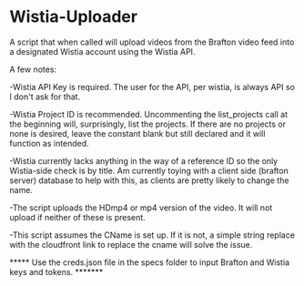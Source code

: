 Wistia-Uploader
===============

A script that when called will upload videos from the Brafton video feed into a designated Wistia account using the Wistia API.

A few notes:

-Wistia API Key is required.  The user for the API, per wistia, is always API so I don't ask for that.

-Wistia Project ID is recommended.  Uncommenting the list_projects call at the beginning will, surprisingly, list the projects.  If there are no projects or none is desired, leave the constant blank but still declared and it will function as intended. 

-Wistia currently lacks anything in the way of a reference ID so the only Wistia-side check is by title.  Am currently toying with a client side (brafton server) database to help with this, as clients are pretty likely to change the name.

-The script uploads the HDmp4 or mp4 version of the video.  It will not upload if neither of these is present.

-This script assumes the CName is set up.  If it is not, a simple string replace with the cloudfront link to replace the cname will solve the issue.

***** Use the creds.json file in the specs folder to input Brafton and Wistia keys and tokens. *******
